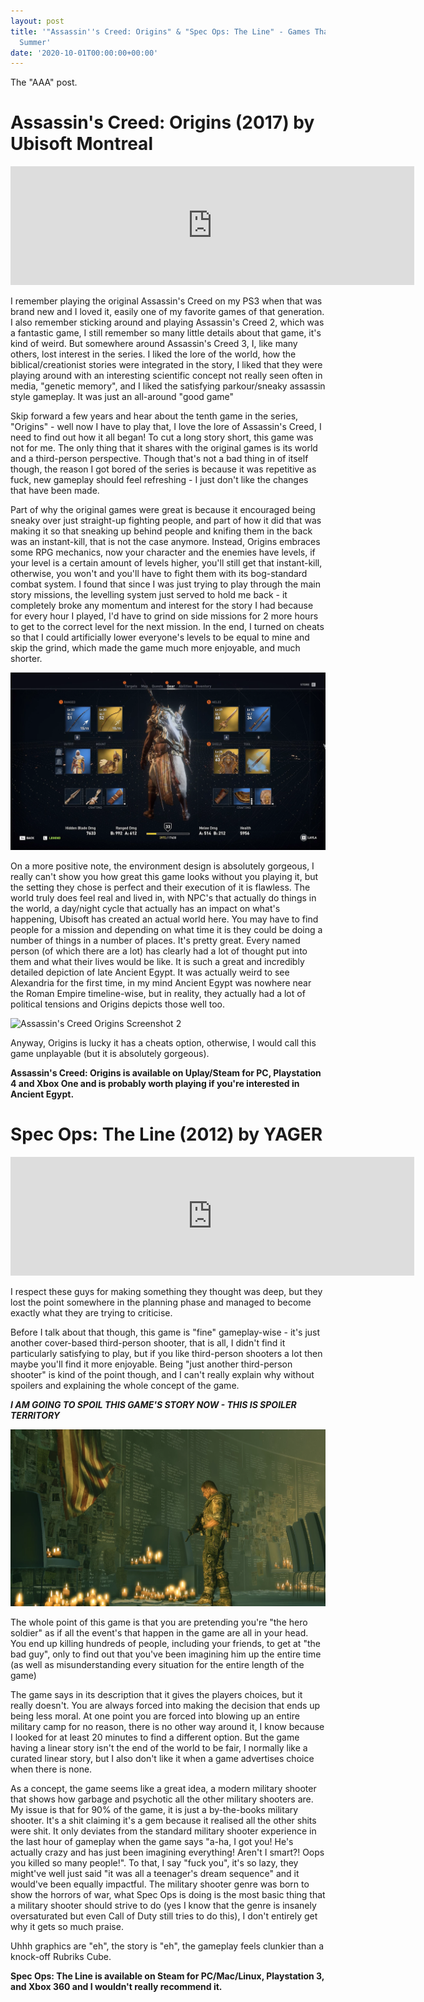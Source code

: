 ```yaml
---
layout: post
title: '"Assassin''s Creed: Origins" & "Spec Ops: The Line" - Games That Ate Up My
  Summer'
date: '2020-10-01T00:00:00+00:00'
---
```

The "AAA" post.

# Assassin's Creed: Origins (2017) by Ubisoft Montreal

<iframe src="https://store.steampowered.com/widget/582160/215271/" frameborder="0" width="646" height="190"></iframe>

I remember playing the original Assassin's Creed on my PS3 when that was brand new and I loved it, easily one of my favorite games of that generation. I also remember sticking around and playing Assassin's Creed 2, which was a fantastic game, I still remember so many little details about that game, it's kind of weird. But somewhere around Assassin's Creed 3, I, like many others, lost interest in the series. I liked the lore of the world, how the biblical/creationist stories were integrated in the story, I liked that they were playing around with an interesting scientific concept not really seen often in media, "genetic memory", and I liked the satisfying parkour/sneaky assassin style gameplay. It was just an all-around "good game"

Skip forward a few years and hear about the tenth game in the series, "Origins" - well now I have to play that, I love the lore of Assassin's Creed, I need to find out how it all began! To cut a long story short, this game was not for me. The only thing that it shares with the original games is its world and a third-person perspective. Though that's not a bad thing in of itself though, the reason I got bored of the series is because it was repetitive as fuck, new gameplay should feel refreshing - I just don't like the changes that have been made. 

Part of why the original games were great is because it encouraged being sneaky over just straight-up fighting people, and part of how it did that was making it so that sneaking up behind people and knifing them in the back was an instant-kill, that is not the case anymore. Instead, Origins embraces some RPG mechanics, now your character and the enemies have levels, if your level is a certain amount of levels higher, you'll still get that instant-kill, otherwise, you won't and you'll have to fight them with its bog-standard combat system. I found that since I was just trying to play through the main story missions, the levelling system just served to hold me back - it completely broke any momentum and interest for the story I had because for every hour I played, I'd have to grind on side missions for 2 more hours to get to the correct level for the next mission. In the end, I turned on cheats so that I could artificially lower everyone's levels to be equal to mine and skip the grind, which made the game much more enjoyable, and much shorter.

![Assassin's Creed Origins Screenshot 1](assets/posts/gtaums_ac1.png)

On a more positive note, the environment design is absolutely gorgeous, I really can't show you how great this game looks without you playing it, but the setting they chose is perfect and their execution of it is flawless. The world truly does feel real and lived in, with NPC's that actually do things in the world, a day/night cycle that actually has an impact on what's happening, Ubisoft has created an actual world here. You may have to find people for a mission and depending on what time it is they could be doing a number of things in a number of places. It's pretty great. Every named person (of which there are a lot) has clearly had a lot of thought put into them and what their lives would be like. It is such a great and incredibly detailed depiction of late Ancient Egypt. It was actually weird to see Alexandria for the first time, in my mind Ancient Egypt was nowhere near the Roman Empire timeline-wise, but in reality, they actually had a lot of political tensions and Origins depicts those well too. 

![Assassin's Creed Origins Screenshot 2](https://cdn.mos.cms.futurecdn.net/kt3NRchRAGJJrMaquWRFPK.jpg)

Anyway, Origins is lucky it has a cheats option, otherwise, I would call this game unplayable (but it is absolutely gorgeous).

**Assassin's Creed: Origins is available on Uplay/Steam for PC, Playstation 4 and Xbox One and is probably worth playing if you're interested in Ancient Egypt.**

# Spec Ops: The Line (2012) by YAGER

<iframe src="https://store.steampowered.com/widget/50300/" frameborder="0" width="646" height="190"></iframe>

I respect these guys for making something they thought was deep, but they lost the point somewhere in the planning phase and managed to become exactly what they are trying to criticise. 

Before I talk about that though, this game is "fine" gameplay-wise - it's just another cover-based third-person shooter, that is all, I didn't find it particularly satisfying to play, but if you like third-person shooters a lot then maybe you'll find it more enjoyable. Being "just another third-person shooter" is kind of the point though, and I can't really explain why without spoilers and explaining the whole concept of the game.

***I AM GOING TO SPOIL THIS GAME'S STORY NOW - THIS IS SPOILER TERRITORY***

![Spec Ops The Line Screenshot](assets/posts/gtaums_sotl.png)

The whole point of this game is that you are pretending you're "the hero soldier" as if all the event's that happen in the game are all in your head. You end up killing hundreds of people, including your friends, to get at "the bad guy", only to find out that you've been imagining him up the entire time (as well as misunderstanding every situation for the entire length of the game)

The game says in its description that it gives the players choices, but it really doesn't. You are always forced into making the decision that ends up being less moral. At one point you are forced into blowing up an entire military camp for no reason, there is no other way around it, I know because I looked for at least 20 minutes to find a different option. But the game having a linear story isn't the end of the world to be fair, I normally like a curated linear story, but I also don't like it when a game advertises choice when there is none. 

As a concept, the game seems like a great idea, a modern military shooter that shows how garbage and psychotic all the other military shooters are. My issue is that for 90% of the game, it is just a by-the-books military shooter. It's a shit claiming it's a gem because it realised all the other shits were shit. It only deviates from the standard military shooter experience in the last hour of gameplay when the game says "a-ha, I got you! He's actually crazy and has just been imagining everything! Aren't I smart?! Oops you killed so many people!". To that, I say "fuck you", it's so lazy, they might've well just said "it was all a teenager's dream sequence" and it would've been equally impactful. The military shooter genre was born to show the horrors of war, what Spec Ops is doing is the most basic thing that a military shooter should strive to do (yes I know that the genre is insanely oversaturated but even Call of Duty still tries to do this), I don't entirely get why it gets so much praise.

Uhhh graphics are "eh", the story is "eh", the gameplay feels clunkier than a knock-off Rubriks Cube.

**Spec Ops: The Line is available on Steam for PC/Mac/Linux, Playstation 3, and Xbox 360 and I wouldn't really recommend it.**
